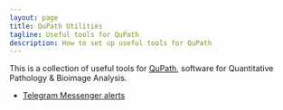 ```yaml
---
layout: page
title: QuPath Utilities
tagline: Useful tools for QuPath
description: How to set up useful tools for QuPath
---
```

This is a collection of useful tools for [QuPath](https://qupath.github.io/), software for Quantitative Pathology & Bioimage Analysis.



- [Telegram Messenger alerts](pages/telegram.html)
